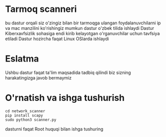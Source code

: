 # Tarmoq scanneri
bu dastur orqali siz o'zingiz bilan bir tarmoqga ulangan foydalanuvchilarni ip va mac manzilini ko'rishingiz mumkun dastur o'zbek tilida ishlaydi
Dastur Kiberxavfsizlik sohasiga endi kirib kelayotgan o'rganuvchilar uchun tavfsiya etiladi
Dastur hozircha faqat Linux OSlarda ishlaydi

# Eslatma

Ushbu dastur faqat ta'lim maqsadida tadbiq qilindi biz sizning harakatingizga javob bermaymiz

# O'rnatish va ishga tushurish

```
cd network_scanner
pip install scapy
sudo python3 scanner.py
```
dasturni faqat Root huquqi bilan ishga tushuring
